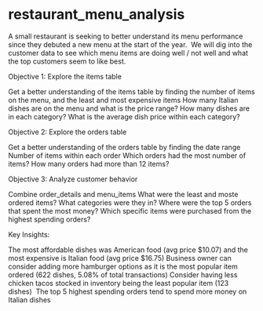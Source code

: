 # restaurant_menu_analysis
A small restaurant is seeking to better understand its menu performance since they debuted a new menu at the start of the year.  We will dig into the customer data to see which menu items are doing well / not well and what the top customers seem to like best.

Objective 1: Explore the items table


Get a better understanding of the items table by finding the number of items on the menu, and the least and most expensive items
How many Italian dishes are on the menu and what is the price range?
How many dishes are in each category? What is the average dish price within each category?

Objective 2: Explore the orders table


Get a better understanding of the orders table by finding the date range
Number of items within each order
Which orders had the most number of items?
How many orders had more than 12 items?

Objective 3: Analyze customer behavior


Combine order_details and menu_items
What were the least and moste ordered items? What categories were they in?
Where were the top 5 orders that spent the most money?
Which specific items were purchased from the highest spending orders?

Key Insights:

The most affordable dishes was American food (avg price $10.07) and the most expensive is Italian food (avg price $16.75)
Business owner can consider adding more hamburger options as it is the most popular item ordered (622 dishes, 5.08% of total transactions)
Consider having less chicken tacos stocked in inventory being the least popular item (123 dishes) 
The top 5 highest spending orders tend to spend more money on Italian dishes
